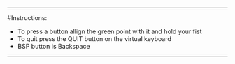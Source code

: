 -------------------------------------------------------------------
#Instructions:
- To press a button allign the green point with it and hold your fist
- To quit press the QUIT button on the virtual keyboard
- BSP button is Backspace
-------------------------------------------------------------------
